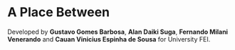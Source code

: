 # A Place Between

Developed by **Gustavo Gomes Barbosa**, **Alan Daiki Suga**, **Fernando Milani Venerando** and **Cauan Vinicius Espinha de Sousa** for University FEI.
